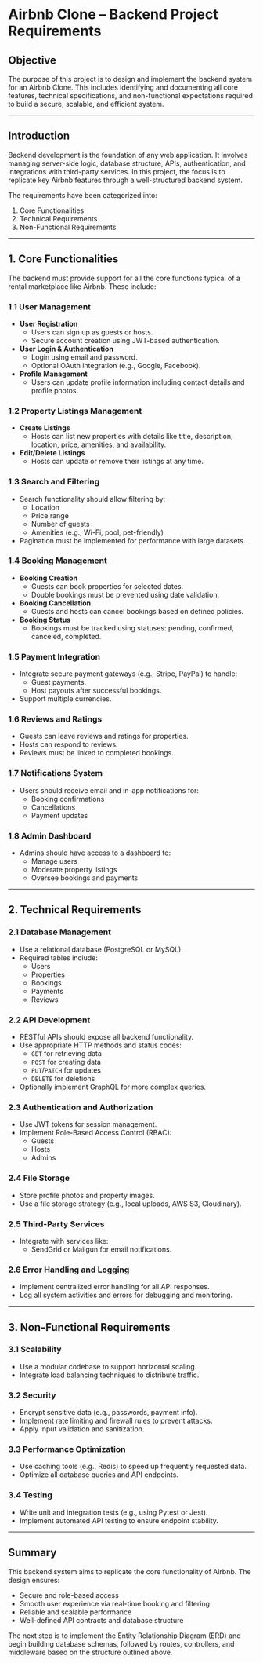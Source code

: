 # Airbnb Clone – Backend Project Requirements

## Objective

The purpose of this project is to design and implement the backend system for an Airbnb Clone. This includes identifying and documenting all core features, technical specifications, and non-functional expectations required to build a secure, scalable, and efficient system.

---

## Introduction

Backend development is the foundation of any web application. It involves managing server-side logic, database structure, APIs, authentication, and integrations with third-party services. In this project, the focus is to replicate key Airbnb features through a well-structured backend system.

The requirements have been categorized into:

1. Core Functionalities
2. Technical Requirements
3. Non-Functional Requirements

---

## 1. Core Functionalities

The backend must provide support for all the core functions typical of a rental marketplace like Airbnb. These include:

### 1.1 User Management

- **User Registration**
  - Users can sign up as guests or hosts.
  - Secure account creation using JWT-based authentication.
- **User Login & Authentication**
  - Login using email and password.
  - Optional OAuth integration (e.g., Google, Facebook).
- **Profile Management**
  - Users can update profile information including contact details and profile photos.

### 1.2 Property Listings Management

- **Create Listings**
  - Hosts can list new properties with details like title, description, location, price, amenities, and availability.
- **Edit/Delete Listings**
  - Hosts can update or remove their listings at any time.

### 1.3 Search and Filtering

- Search functionality should allow filtering by:
  - Location
  - Price range
  - Number of guests
  - Amenities (e.g., Wi-Fi, pool, pet-friendly)
- Pagination must be implemented for performance with large datasets.

### 1.4 Booking Management

- **Booking Creation**
  - Guests can book properties for selected dates.
  - Double bookings must be prevented using date validation.
- **Booking Cancellation**
  - Guests and hosts can cancel bookings based on defined policies.
- **Booking Status**
  - Bookings must be tracked using statuses: pending, confirmed, canceled, completed.

### 1.5 Payment Integration

- Integrate secure payment gateways (e.g., Stripe, PayPal) to handle:
  - Guest payments.
  - Host payouts after successful bookings.
- Support multiple currencies.

### 1.6 Reviews and Ratings

- Guests can leave reviews and ratings for properties.
- Hosts can respond to reviews.
- Reviews must be linked to completed bookings.

### 1.7 Notifications System

- Users should receive email and in-app notifications for:
  - Booking confirmations
  - Cancellations
  - Payment updates

### 1.8 Admin Dashboard

- Admins should have access to a dashboard to:
  - Manage users
  - Moderate property listings
  - Oversee bookings and payments

---

## 2. Technical Requirements

### 2.1 Database Management

- Use a relational database (PostgreSQL or MySQL).
- Required tables include:
  - Users
  - Properties
  - Bookings
  - Payments
  - Reviews

### 2.2 API Development

- RESTful APIs should expose all backend functionality.
- Use appropriate HTTP methods and status codes:
  - `GET` for retrieving data
  - `POST` for creating data
  - `PUT`/`PATCH` for updates
  - `DELETE` for deletions
- Optionally implement GraphQL for more complex queries.

### 2.3 Authentication and Authorization

- Use JWT tokens for session management.
- Implement Role-Based Access Control (RBAC):
  - Guests
  - Hosts
  - Admins

### 2.4 File Storage

- Store profile photos and property images.
- Use a file storage strategy (e.g., local uploads, AWS S3, Cloudinary).

### 2.5 Third-Party Services

- Integrate with services like:
  - SendGrid or Mailgun for email notifications.

### 2.6 Error Handling and Logging

- Implement centralized error handling for all API responses.
- Log all system activities and errors for debugging and monitoring.

---

## 3. Non-Functional Requirements

### 3.1 Scalability

- Use a modular codebase to support horizontal scaling.
- Integrate load balancing techniques to distribute traffic.

### 3.2 Security

- Encrypt sensitive data (e.g., passwords, payment info).
- Implement rate limiting and firewall rules to prevent attacks.
- Apply input validation and sanitization.

### 3.3 Performance Optimization

- Use caching tools (e.g., Redis) to speed up frequently requested data.
- Optimize all database queries and API endpoints.

### 3.4 Testing

- Write unit and integration tests (e.g., using Pytest or Jest).
- Implement automated API testing to ensure endpoint stability.

---

## Summary

This backend system aims to replicate the core functionality of Airbnb. The design ensures:

- Secure and role-based access
- Smooth user experience via real-time booking and filtering
- Reliable and scalable performance
- Well-defined API contracts and database structure

The next step is to implement the Entity Relationship Diagram (ERD) and begin building database schemas, followed by routes, controllers, and middleware based on the structure outlined above.
